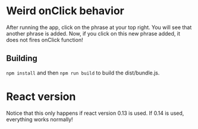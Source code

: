 # Weird onClick behavior

After running the app, click on the phrase at your top right. You will see that another phrase is added.
Now, if you click on this new phrase added, it does not fires onClick function!

## Building

`npm install` and then `npm run build` to build the dist/bundle.js.

# React version

Notice that this only happens if react version 0.13 is used. If 0.14 is used, everything works normally!
